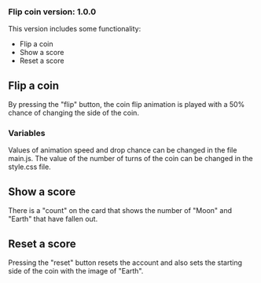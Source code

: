 ### Flip coin version: 1.0.0

This version includes some functionality:

- Flip a coin
- Show a score
- Reset a score

## Flip a coin

By pressing the "flip" button, the coin flip animation is played with a 50% chance of changing the side of the coin.

### Variables

Values of animation speed and drop chance can be changed in the file main.js.
The value of the number of turns of the coin can be changed in the style.css file.

## Show a score

There is a "count" on the card that shows the number of "Moon" and "Earth" that have fallen out.

## Reset a score

Pressing the "reset" button resets the account and also sets the starting side of the coin with the image of "Earth".
